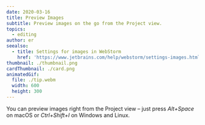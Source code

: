 ```yaml
---
date: 2020-03-16
title: Preview Images
subtitle: Preview images on the go from the Project view.
topics:
  - editing
author: er
seealso:
  - title: Settings for images in WebStorm
    href: 'https://www.jetbrains.com/help/webstorm/settings-images.html'
thumbnail: ./thumbnail.png
cardThumbnail: ./card.png
animatedGif:
  file: ./tip.webm
  width: 600
  height: 300
---
```

You can preview images right from the Project view – just press *Alt+Space*
on macOS or *Ctrl+Shift+I* on Windows and Linux.
